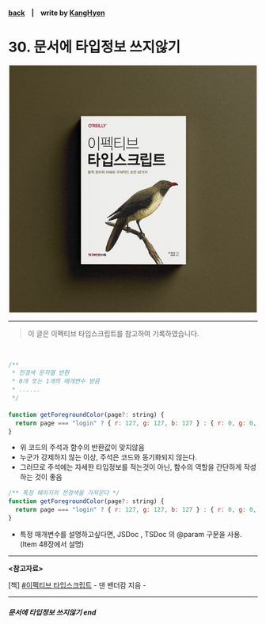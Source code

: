 #### [back](../../README.md) &nbsp;&nbsp; | &nbsp;&nbsp; write by [KangHyen][kangHyen]

# 30. 문서에 타입정보 쓰지않기

<p align="center" style="width:500px; margin: 0 auto">
    <img src="../../image/main.png">
</p>

---

> 이 글은 이펙티브 타입스크립트를 참고하여 기록하였습니다.

<br>

```jsx
/**
 * 전경색 문자열 반환
 * 0개 또는 1개의 매개변수 받음
 * ......
 */

function getForegroundColor(page?: string) {
  return page === "login" ? { r: 127, g: 127, b: 127 } : { r: 0, g: 0, b: 0 };
}
```

- 위 코드의 주석과 함수의 반환값이 맞지않음
- 누군가 강제하지 않는 이상, 주석은 코드와 동기화되지 않는다.
- 그러므로 주석에는 자세한 타입정보를 적는것이 아닌, 함수의 역할을 간단하게 작성하는 것이 좋음

```jsx
/** 특정 페이지의 전경색을 가져온다 */
function getForegroundColor(page?: string) {
  return page === "login" ? { r: 127, g: 127, b: 127 } : { r: 0, g: 0, b: 0 };
}
```

- 특정 매개변수를 설명하고싶다면, JSDoc , TSDoc 의 @param 구문을 사용. (Item 48장에서 설명)

---

<strong><참고자료></strong>

[책] [#이펙티브 타입스크립트][effective-typescript] - 댄 밴더캄 지음 -

---

##### 문서에 타입정보 쓰지않기 end

[effective-typescript]: https://www.aladin.co.kr/shop/wproduct.aspx?ItemId=273193135&start=slayer
[sangcho]: https://github.com/SangchoKim
[taeHyen]: https://github.com/Tap-Kim
[kangHyen]: https://github.com/NacreousCloud
[sumin]: https://github.com/ttumzzi
